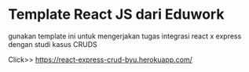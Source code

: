 # Template React JS dari Eduwork

gunakan template ini untuk mengerjakan tugas integrasi react x express dengan studi kasus CRUDS

Click>> https://react-express-crud-byu.herokuapp.com/
